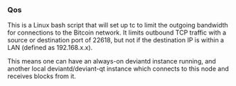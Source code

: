 ### Qos ###

This is a Linux bash script that will set up tc to limit the outgoing bandwidth for connections to the Bitcoin network. It limits outbound TCP traffic with a source or destination port of 22618, but not if the destination IP is within a LAN (defined as 192.168.x.x).

This means one can have an always-on deviantd instance running, and another local deviantd/deviant-qt instance which connects to this node and receives blocks from it.
